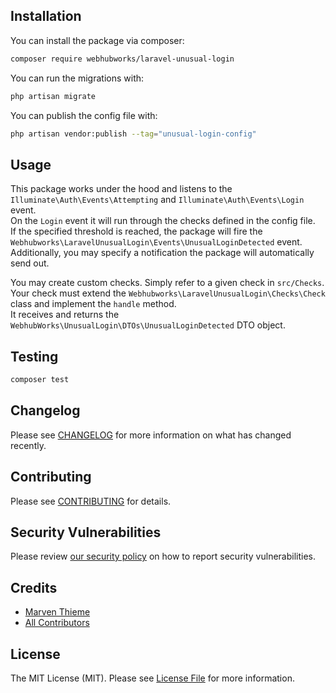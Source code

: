 ## Installation

You can install the package via composer:

```bash
composer require webhubworks/laravel-unusual-login
```

You can run the migrations with:

```bash
php artisan migrate
```

You can publish the config file with:

```bash
php artisan vendor:publish --tag="unusual-login-config"
```

## Usage
This package works under the hood and listens to the `Illuminate\Auth\Events\Attempting` and `Illuminate\Auth\Events\Login` event. \
On the `Login` event it will run through the checks defined in the config file. \
If the specified threshold is reached, the package will fire the `Webhubworks\LaravelUnusualLogin\Events\UnusualLoginDetected` event. \
Additionally, you may specify a notification the package will automatically send out.

You may create custom checks. Simply refer to a given check in `src/Checks`. \
Your check must extend the `Webhubworks\LaravelUnusualLogin\Checks\Check` class and implement the `handle` method. \
It receives and returns the `WebhubWorks\UnusualLogin\DTOs\UnusualLoginDetected` DTO object.

## Testing

```bash
composer test
```

## Changelog

Please see [CHANGELOG](CHANGELOG.md) for more information on what has changed recently.

## Contributing

Please see [CONTRIBUTING](CONTRIBUTING.md) for details.

## Security Vulnerabilities

Please review [our security policy](../../security/policy) on how to report security vulnerabilities.

## Credits

- [Marven Thieme](https://github.com/marventhieme)
- [All Contributors](../../contributors)

## License

The MIT License (MIT). Please see [License File](LICENSE.md) for more information.
